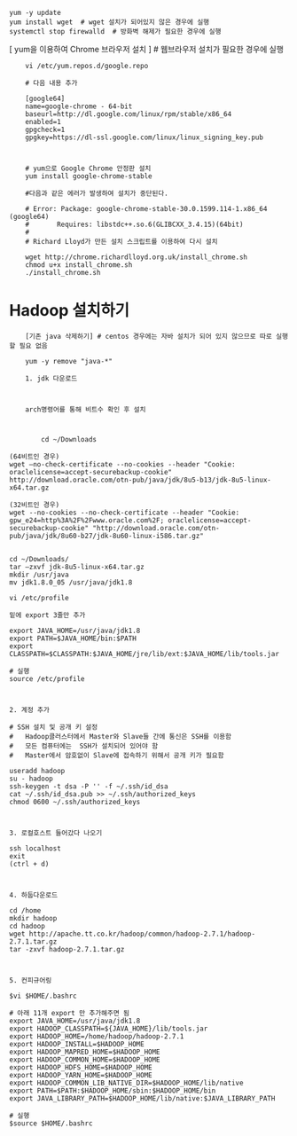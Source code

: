     yum -y update
    yum install wget  # wget 설치가 되어있지 않은 경우에 실행
    systemctl stop firewalld  # 방화벽 해제가 필요한 경우에 실행
    
    
[ yum을 이용하여 Chrome 브라우저 설치 ] # 웹브라우저 설치가 필요한 경우에 실행

        vi /etc/yum.repos.d/google.repo 

        # 다음 내용 추가

        [google64]
        name=google-chrome - 64-bit
        baseurl=http://dl.google.com/linux/rpm/stable/x86_64
        enabled=1
        gpgcheck=1
        gpgkey=https://dl-ssl.google.com/linux/linux_signing_key.pub
#
        # yum으로 Google Chrome 안정판 설치
        yum install google-chrome-stable

        #다음과 같은 에러가 발생하여 설치가 중단된다.

        # Error: Package: google-chrome-stable-30.0.1599.114-1.x86_64 (google64)
        #       Requires: libstdc++.so.6(GLIBCXX_3.4.15)(64bit)
        #       
        # Richard Lloyd가 만든 설치 스크립트를 이용하여 다시 설치

        wget http://chrome.richardlloyd.org.uk/install_chrome.sh
        chmod u+x install_chrome.sh
        ./install_chrome.sh
# Hadoop 설치하기
        [기존 java 삭제하기] # centos 경우에는 자바 설치가 되어 있지 않으므로 따로 실행할 필요 없음

        yum -y remove "java-*"
        
        1. jdk 다운로드
#
        arch명령어를 통해 비트수 확인 후 설치
#
        
            cd ~/Downloads

    (64비트인 경우)
    wget —no-check-certificate --no-cookies --header "Cookie: oraclelicense=accept-securebackup-cookie" http://download.oracle.com/otn-pub/java/jdk/8u5-b13/jdk-8u5-linux-x64.tar.gz

    (32비트인 경우)
    wget --no-cookies --no-check-certificate --header "Cookie: gpw_e24=http%3A%2F%2Fwww.oracle.com%2F; oraclelicense=accept-securebackup-cookie" "http://download.oracle.com/otn-pub/java/jdk/8u60-b27/jdk-8u60-linux-i586.tar.gz"


    cd ~/Downloads/
    tar –zxvf jdk-8u5-linux-x64.tar.gz
    mkdir /usr/java
    mv jdk1.8.0_05 /usr/java/jdk1.8

    vi /etc/profile

    밑에 export 3줄만 추가

    export JAVA_HOME=/usr/java/jdk1.8
    export PATH=$JAVA_HOME/bin:$PATH
    export CLASSPATH=$CLASSPATH:$JAVA_HOME/jre/lib/ext:$JAVA_HOME/lib/tools.jar

    # 실행
    source /etc/profile

#

    2. 계정 추가
    
    # SSH 설치 및 공개 키 설정 
    #   Hadoop클러스터에서 Master와 Slave들 간에 통신은 SSH를 이용함
    #   모든 컴퓨터에는  SSH가 설치되어 있어야 함
    #   Master에서 암호없이 Slave에 접속하기 위해서 공개 키가 필요함

    useradd hadoop
    su - hadoop
    ssh-keygen -t dsa -P '' -f ~/.ssh/id_dsa
    cat ~/.ssh/id_dsa.pub >> ~/.ssh/authorized_keys
    chmod 0600 ~/.ssh/authorized_keys
#
    3. 로컬호스트 들어갔다 나오기
    
    ssh localhost
    exit
    (ctrl + d)
#
    4. 하둡다운로드
    
    cd /home
    mkdir hadoop
    cd hadoop
    wget http://apache.tt.co.kr/hadoop/common/hadoop-2.7.1/hadoop-2.7.1.tar.gz
    tar -zxvf hadoop-2.7.1.tar.gz

#

    5. 컨피규어링
    
    $vi $HOME/.bashrc

    # 아래 11개 export 만 추가해주면 됨
    export JAVA_HOME=/usr/java/jdk1.8
    export HADOOP_CLASSPATH=${JAVA_HOME}/lib/tools.jar
    export HADOOP_HOME=/home/hadoop/hadoop-2.7.1
    export HADOOP_INSTALL=$HADOOP_HOME
    export HADOOP_MAPRED_HOME=$HADOOP_HOME
    export HADOOP_COMMON_HOME=$HADOOP_HOME
    export HADOOP_HDFS_HOME=$HADOOP_HOME
    export HADOOP_YARN_HOME=$HADOOP_HOME
    export HADOOP_COMMON_LIB_NATIVE_DIR=$HADOOP_HOME/lib/native
    export PATH=$PATH:$HADOOP_HOME/sbin:$HADOOP_HOME/bin
    export JAVA_LIBRARY_PATH=$HADOOP_HOME/lib/native:$JAVA_LIBRARY_PATH

    # 실행
    $source $HOME/.bashrc
